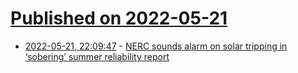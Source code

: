 # [Published on 2022-05-21](index.md)

* [2022-05-21, 22:09:47](https://news.ycombinator.com/item?id=31462432) - [NERC sounds alarm on solar tripping in ‘sobering’ summer reliability report](https://www.utilitydive.com/news/nerc-summer-reliability-report-west-miso-ercot/624043/)
